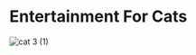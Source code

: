# Entertainment For Cats 

![cat 3 (1)](https://github.com/user-attachments/assets/adc74ede-8c4b-4411-9ae3-92d42f496278)

